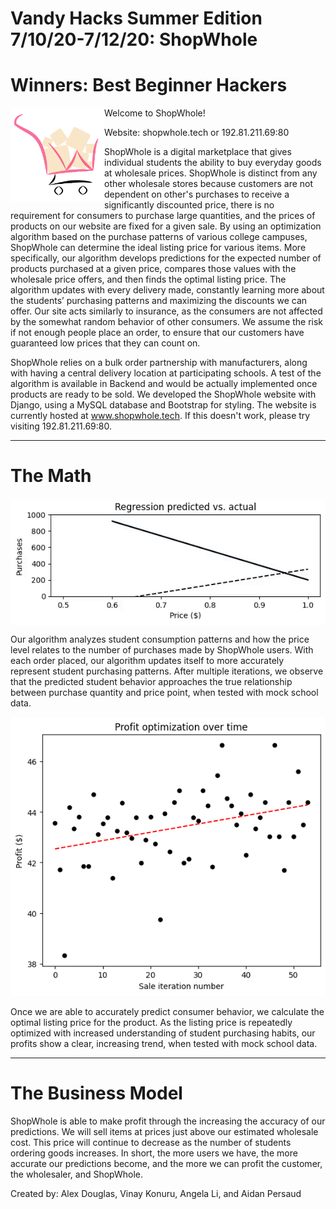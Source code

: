 # Vandy Hacks Summer Edition 7/10/20-7/12/20: ShopWhole
# Winners: Best Beginner Hackers
<img align="left" width="150" height="150" src="https://github.com/adouglas24/ShopWhole/blob/master/boga-project/static/shopwhole-transparent.png"> 


Welcome to ShopWhole!

Website: shopwhole.tech or 192.81.211.69:80

ShopWhole is a digital marketplace that gives individual students the ability to buy everyday goods at wholesale prices. ShopWhole is distinct from any other wholesale stores because customers are not dependent on other's purchases to receive a significantly discounted price, there is no requirement for consumers to purchase large quantities, and the prices of products on our website are fixed for a given sale. By using an optimization algorithm based on the purchase patterns of various college campuses, ShopWhole can determine the ideal listing price for various items. More specifically, our algorithm develops predictions for the expected number of products purchased at a given price, compares those values with the wholesale price offers, and then finds the optimal listing price. The algorithm updates with every delivery made, constantly learning more about the students’ purchasing patterns and maximizing the discounts we can offer. Our site acts similarly to insurance, as the consumers are not affected by the somewhat random behavior of other consumers. We assume the risk if not enough people place an order, to ensure that our customers have guaranteed low prices that they can count on. 

ShopWhole relies on a bulk order partnership with manufacturers, along with having a central delivery location at participating schools. 
A test of the algorithm is available in Backend and would be actually implemented once products are ready to be sold. We developed the ShopWhole website with Django, using a MySQL database and Bootstrap for styling. The website is currently hosted at www.shopwhole.tech. If this doesn't work, please try visiting 192.81.211.69:80.

<hr>

<h1>The Math</h1>
<p align="center">
<img align="center" src="https://github.com/adouglas24/ShopWhole/blob/master/boga-project/static/visualization.gif">
</p>

Our algorithm analyzes student consumption patterns and how the price level relates to the number of purchases made by ShopWhole users. With each order placed, our algorithm updates itself to more accurately represent student purchasing patterns. After multiple iterations, we observe that the predicted student behavior approaches the true relationship between purchase quantity and price point, when tested with mock school data. 

<p align="center">
<img src="https://github.com/adouglas24/ShopWhole/blob/master/boga-project/static/profitoptimization.png">
</p>

Once we are able to accurately predict consumer behavior, we calculate the optimal listing price for the product. As the listing price is repeatedly optimized with increased understanding of student purchasing habits, our profits show a clear, increasing trend, when tested with mock school data.
<hr>

<h1>The Business Model</h1>
ShopWhole is able to make profit through the increasing the accuracy of our predictions. We will sell items at prices just above our estimated wholesale cost. This price will continue to decrease as the number of students ordering goods increases. In short, the more users we have, the more accurate our predictions become, and the more we can profit the customer, the wholesaler, and ShopWhole.


Created by: Alex Douglas, Vinay Konuru, Angela Li, and Aidan Persaud
